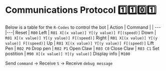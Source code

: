 # Communications Protocol :one::one::zero::one:
Below is a table for the `R-Codes` to control the bot
| Action | Command |
| --- |---|
Reset | `R00`
Left | `R01 X[(x value)] Y[(y value)] F[(speed)]`
Down |  `R01 X[(x value)] Y[(y value)] F[(speed)]`
Right | `R01 X[(x value)] Y[(y value)] F[(speed)]`
Up | `R01 X[(x value)] Y[(y value)] F[(speed)]`
Lift Pen | `R02 P0`
Drop pen | `R02 P1`
Open Claw | `R03 C0`
Close Claw | `R03 C1`
Set postition | `M90 X[(x value)] Y[(y value)]`
Display info | `M100`


Send `command` -> Receive `S` -> Receive `debug message`
